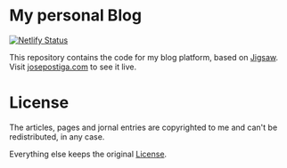 # My personal Blog

[![Netlify Status](https://api.netlify.com/api/v1/badges/c483ba45-29df-4131-9b3e-31df48932e35/deploy-status)](https://app.netlify.com/sites/josepostiga/deploys)

This repository contains the code for my blog platform, based on [Jigsaw](https://jigsaw.tighten.co). Visit [josepostiga.com](https://josepostiga.com) to see it live.

# License

The articles, pages and jornal entries are copyrighted to me and can't be redistributed, in any case.

Everything else keeps the original [License](./LICENSE.txt).
